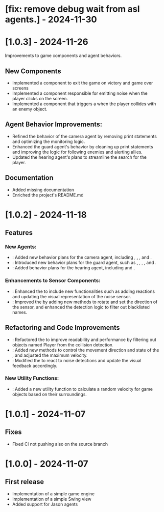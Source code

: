 
# [fix: remove debug wait from asl agents.] - 2024-11-30



# [1.0.3] - 2024-11-26
Improvements to game components and agent behaviors. 

## New Components
- Implemented a component to exit the game on victory and game over screens
- Implemented a component responsible for emitting noise when the player clicks on the screen.
- Implemented a component that triggers a  when the player collides with an enemy object.

## Agent Behavior Improvements:
- Refined the behavior of the camera agent by removing print statements and optimizing the monitoring logic.
- Enhanced the guard agent's behavior by cleaning up print statements and improving the logic for following enemies and alerting allies.
- Updated the hearing agent's plans to streamline the search for the player.

## Documentation
- Added missing documentation
- Enriched the project's README.md


# [1.0.2] - 2024-11-18
## Features
### New Agents:
* : Added new behavior plans for the camera agent, including , , , and .
* : Introduced new behavior plans for the guard agent, such as , , , , and .
* : Added behavior plans for the hearing agent, including  and .

### Enhancements to Sensor Components:
* : Enhanced the  to include new functionalities such as adding reactions and updating the visual representation of the noise sensor.
* : Improved the  by adding new methods to rotate and set the direction of the sensor, and enhanced the detection logic to filter out blacklisted names.

## Refactoring and Code Improvements
* : Refactored the  to improve readability and performance by filtering out objects named Player from the collision detection.
* : Added new methods to control the movement direction and state of the , and adjusted the maximum velocity.
* : Modified the  to react to noise detections and update the visual feedback accordingly.

### New Utility Functions:
* : Added a new utility function  to calculate a random velocity for game objects based on their surroundings.


# [1.0.1] - 2024-11-07
## Fixes
- Fixed CI not pushing also on the source branch


# [1.0.0] - 2024-11-07
## First release
- Implementation of a simple game engine 
- Implementation of a simple Swing view 
- Added support for Jason agents

